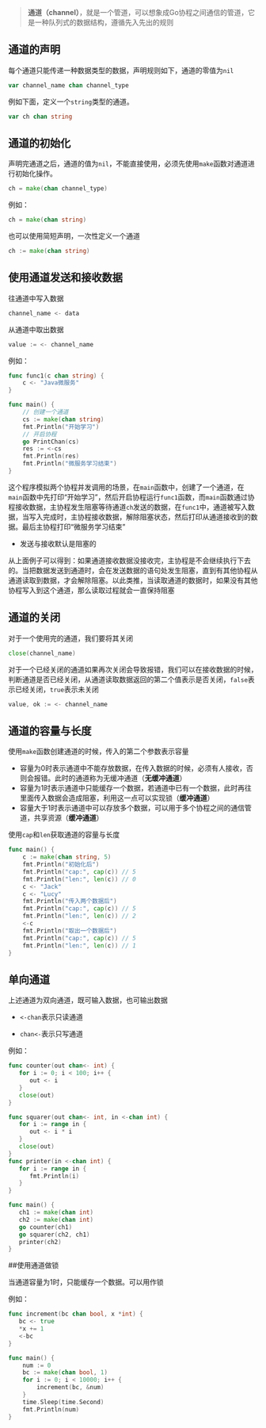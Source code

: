 > **通道（channel）**，就是一个管道，可以想象成Go协程之间通信的管道，它是一种队列式的数据结构，遵循先入先出的规则

## 通道的声明

每个通道只能传递一种数据类型的数据，声明规则如下，通道的零值为`nil`

```go
var channel_name chan channel_type
```

例如下面，定义一个`string`类型的通道。

```go
var ch chan string  
```

## 通道的初始化

声明完通道之后，通道的值为`nil`，不能直接使用，必须先使用`make`函数对通道进行初始化操作。

```go
ch = make(chan channel_type)
```

例如：

```go
ch = make(chan string)
```

也可以使用简短声明，一次性定义一个通道

```go
ch := make(chan string)
```

## 使用通道发送和接收数据

往通道中写入数据

```go
channel_name <- data
```

从通道中取出数据

```go
value := <- channel_name
```

例如：

```go
func func1(c chan string) {
	c <- "Java微服务"
}

func main() {
	// 创建一个通道
	cs := make(chan string)
	fmt.Println("开始学习")
	// 开启协程
	go PrintChan(cs)
	res := <-cs
	fmt.Println(res)
	fmt.Println("微服务学习结束")
}
```

这个程序模拟两个协程并发调用的场景，在`main`函数中，创建了一个通道，在`main`函数中先打印“开始学习”，然后开启协程运行`func1`函数，而`main`函数通过协程接收数据，主协程发生阻塞等待通道`ch`发送的数据，在`func1`中，通道被写入数据，当写入完成时，主协程接收数据，解除阻塞状态，然后打印从通道接收到的数据。最后主协程打印“微服务学习结束”

* 发送与接收默认是阻塞的

从上面例子可以得到：如果通道接收数据没接收完，主协程是不会继续执行下去的。当把数据发送到通道时，会在发送数据的语句处发生阻塞，直到有其他协程从通道读取到数据，才会解除阻塞。以此类推，当读取通道的数据时，如果没有其他协程写入到这个通道，那么读取过程就会一直保持阻塞

## 通道的关闭

对于一个使用完的通道，我们要将其关闭

```go
close(channel_name)
```

对于一个已经关闭的通道如果再次关闭会导致报错，我们可以在接收数据的时候，判断通道是否已经关闭，从通道读取数据返回的第二个值表示是否关闭，`false`表示已经关闭，`true`表示未关闭

```go
value, ok := <- channel_name
```

## 通道的容量与长度

使用`make`函数创建通道的时候，传入的第二个参数表示容量

* 容量为0时表示通道中不能存放数据，在传入数据的时候，必须有人接收，否则会报错。此时的通道称为无缓冲通道（**无缓冲通道**）
* 容量为1时表示通道中只能缓存一个数据，若通道中已有一个数据，此时再往里面传入数据会造成阻塞，利用这一点可以实现锁（**缓冲通道**）
* 容量大于1时表示通道中可以存放多个数据，可以用于多个协程之间的通信管道，共享资源（**缓冲通道**）

使用`cap`和`len`获取通道的容量与长度

```go
func main() {
	c := make(chan string, 5)
	fmt.Println("初始化后")
	fmt.Println("cap:", cap(c)) // 5
	fmt.Println("len:", len(c)) // 0
	c <- "Jack"
	c <- "Lucy"
	fmt.Println("传入两个数据后")
	fmt.Println("cap:", cap(c)) // 5
	fmt.Println("len:", len(c)) // 2
	<-c
	fmt.Println("取出一个数据后")
	fmt.Println("cap:", cap(c)) // 5
	fmt.Println("len:", len(c)) // 1
}
```

## 单向通道

上述通道为双向通道，既可输入数据，也可输出数据

* `<-chan`表示只读通道

* `chan<-`表示只写通道

例如：

```go
func counter(out chan<- int) {
   for i := 0; i < 100; i++ {
      out <- i
   }
   close(out)
}

func squarer(out chan<- int, in <-chan int) {
   for i := range in {
      out <- i * i
   }
   close(out)
}
func printer(in <-chan int) {
   for i := range in {
      fmt.Println(i)
   }
}

func main() {
   ch1 := make(chan int)
   ch2 := make(chan int)
   go counter(ch1)
   go squarer(ch2, ch1)
   printer(ch2)
}
```

##使用通道做锁

当通道容量为1时，只能缓存一个数据。可以用作锁

例如：

```go
func increment(bc chan bool, x *int) {
   bc <- true
   *x += 1
   <-bc
}

func main() {
	num := 0
	bc := make(chan bool, 1)
	for i := 0; i < 10000; i++ {
		increment(bc, &num)
	}
	time.Sleep(time.Second)
	fmt.Println(num)
}
```